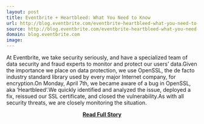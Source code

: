 ```yaml
---
layout: post
title: Eventbrite + Heartbleed: What You Need to Know
url: http://blog.eventbrite.com/eventbrite-heartbleed-what-you-need-to-know/
source: http://blog.eventbrite.com/eventbrite-heartbleed-what-you-need-to-know/
domain: blog.eventbrite.com
image: 
---
```


<p>At Eventbrite, we take security seriously, and have a specialized team of data security and fraud experts to monitor and protect our users’ data.Given the importance we place on data protection, we use OpenSSL, the de facto industry standard library used by every major Internet company, for encryption.On Monday, April 7th, we became aware of a bug in OpenSSL, aka ‘Heartbleed‘.We quickly identified and analyzed the issue, deployed a fix, reissued our SSL certificate, and closed the vulnerability.As with all security threats, we are closely monitoring the situation.</p>
<center><p><a href="http://blog.eventbrite.com/eventbrite-heartbleed-what-you-need-to-know/" style='padding:25px; font-sze:18px; font-weight: bold;'>Read Full Story</a></p></center>

